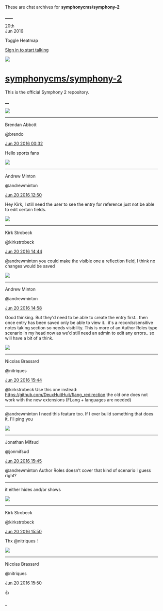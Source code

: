 These are chat archives for **symphonycms/symphony-2**

[__](/symphonycms/symphony-2/archives/2016/06/21)[__](/symphonycms/symphony-2/archives/2016/06/19)

20th  
Jun 2016

Toggle Heatmap

[Sign in to start talking](/login?action=login&button=archive-login)

![](https://avatars-02.gitter.im/group/iv/3/57542c45c43b8c601977197e?s=48)

#  [symphonycms/symphony-2](/symphonycms/symphony-2)

This is the official Symphony 2 repository.

[ __](/orgs/symphonycms/rooms "More symphonycms rooms")

![](https://avatars2.githubusercontent.com/u/69268?v=3&s=30)

____

Brendan Abbott

@brendo

[Jun 20 2016
00:32](https://gitter.im/symphonycms/symphony-2?at=576739864227fdc922989105)

Hello sports fans

![](https://avatars2.githubusercontent.com/u/707189?v=3&s=30)

____

Andrew Minton

@andrewminton

[Jun 20 2016
12:50](https://gitter.im/symphonycms/symphony-2?at=5767e67af0528c4c5bbababb)

Hey Kirk, I still need the user to see the entry for reference just not be
able to edit certain fields.

![](https://avatars0.githubusercontent.com/u/241963?v=3&s=30)

____

Kirk Strobeck

@kirkstrobeck

[Jun 20 2016
14:44](https://gitter.im/symphonycms/symphony-2?at=576801304227fdc92298c9a6)

@andrewminton you could make the visible one a reflection field, I think no
changes would be saved

![](https://avatars2.githubusercontent.com/u/707189?v=3&s=30)

____

Andrew Minton

@andrewminton

[Jun 20 2016
14:58](https://gitter.im/symphonycms/symphony-2?at=576804abbd67400679db49ec)

Good thinking. But they'd need to be able to create the entry first.. then
once entry has been saved only be able to view it.. it's a records/sensitive
notes taking section so needs visibility. This is more of an Author Roles type
scenario in my head now as we'd still need an admin to edit any errors.. so
will have a bit of a think.

![](https://avatars1.githubusercontent.com/u/771169?v=3&s=30)

____

Nicolas Brassard

@nitriques

[Jun 20 2016
15:44](https://gitter.im/symphonycms/symphony-2?at=57680f4fa82a6b0079a7606f)

@kirkstrobeck Use this one instead:
<https://github.com/DeuxHuitHuit/flang_redirection> the old one does not work
with the new extensions (FLang + languages are needed)

____

@andrewminton I need this feature too. If I ever build something that does it,
I'll ping you

![](https://avatars1.githubusercontent.com/u/859775?v=3&s=30)

____

Jonathan Mifsud

@jonmifsud

[Jun 20 2016
15:45](https://gitter.im/symphonycms/symphony-2?at=57680fb0bd67400679db4f4e)

@andrewminton Author Roles doesn’t cover that kind of scenario I guess right?

____

it either hides and/or shows

![](https://avatars0.githubusercontent.com/u/241963?v=3&s=30)

____

Kirk Strobeck

@kirkstrobeck

[Jun 20 2016
15:50](https://gitter.im/symphonycms/symphony-2?at=576810d64227fdc92298d166)

Thx @nitriques !

![](https://avatars1.githubusercontent.com/u/771169?v=3&s=30)

____

Nicolas Brassard

@nitriques

[Jun 20 2016
15:50](https://gitter.im/symphonycms/symphony-2?at=576810dc2a4cd63745eb31ad)

:+1:

_

